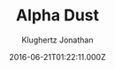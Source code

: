 ---
title: Alpha Dust
github: https://github.com/klugjo/hexo-theme-alpha-dust
demo: https://www.codeblocq.com/assets/projects/hexo-theme-alpha-dust/
author: Klughertz Jonathan
ssg:
  - Hexo
cms:
  - No Cms
date: 2016-06-21T01:22:11.000Z
github_branch: master
description: 🌠 Original Futuristic Hexo Theme
stale: false
---